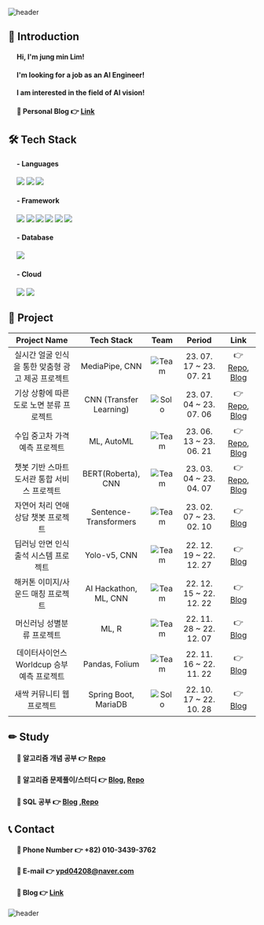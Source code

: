 ![header](https://capsule-render.vercel.app/api?type=waving&color=3481FE&height=250&width=400&section=header&text=Welcome%20to%20Jung%20min's%20Github%20&fontSize=50&fontColor=FFFFFF)

## 👋 Introduction 
 
#### &emsp; Hi, I'm jung min Lim!<br>
<!-- #### &emsp; I'm looking for a job as an Developer! -->
#### &emsp; I'm looking for a job as an AI Engineer!
#### &emsp; I am interested in the field of AI vision!
#### &emsp; 🔹 Personal Blog 👉 [Link](https://velog.io/@min0731/series) 
<!-- 
#### &emsp; [![Anurag's github stats](https://github-readme-stats.vercel.app/api?username=min731)](https://github.com/anuraghazra/github-readme-stats) -->


## 🛠 Tech Stack
#### &emsp; - Languages
#### &emsp; <img src="https://img.shields.io/badge/python-3776AB?style=for-the-badge&logo=python&logoColor=white"> <img src="https://img.shields.io/badge/java-FC4C02?style=for-the-badge&logo=java&logoColor=white"> <img src="https://img.shields.io/badge/sql-003B57?style=for-the-badge&logo=sql&logoColor=white">
#### &emsp; - Framework
#### &emsp; <img src="https://img.shields.io/badge/tensorflow-FF6F00?style=for-the-badge&logo=tensorflow&logoColor=white"> <img src="https://img.shields.io/badge/pytorch-EE4C2C?style=for-the-badge&logo=pytorch&logoColor=white"> <img src="https://img.shields.io/badge/opencv-5C3EE8?style=for-the-badge&logo=opencv&logoColor=white"> <img src="https://img.shields.io/badge/fastAPI-009688?style=for-the-badge&logo=fastAPI&logoColor=white"> <img src="https://img.shields.io/badge/flask-000000?style=for-the-badge&logo=flask&logoColor=white"> <img src="https://img.shields.io/badge/spring boot-6DB33F?style=for-the-badge&logo=spring boot&logoColor=white">
#### &emsp; - Database
#### &emsp; <img src="https://img.shields.io/badge/mysql-4479A1?style=for-the-badge&logo=mysql&logoColor=white"> 
#### &emsp; - Cloud
#### &emsp; <img src="https://img.shields.io/badge/Amazon EC2-FF9900?style=for-the-badge&logo=Amazon EC2&logoColor=white"> <img src="https://img.shields.io/badge/Amazon RDS-527FFF?style=for-the-badge&logo=Amazon RDS&logoColor=white"> 

## 📃 Project

|Project Name|Tech Stack|Team|Period|Link|
|:---:|:---:|:---:|:---:|:---:|
|실시간 얼굴 인식을 통한 맞춤형 광고 제공 프로젝트|MediaPipe, CNN|![Team](https://img.shields.io/badge/Team-red)| 23. 07. 17 ~ 23. 07. 21	|👉 [Repo](https://github.com/haeniKim/ai-project-team4), [Blog](https://velog.io/@min0731/%EC%8B%A4%EC%8B%9C%EA%B0%84-%EC%96%BC%EA%B5%B4-%EC%9D%B8%EC%8B%9D%EC%9D%84-%ED%86%B5%ED%95%9C-%EB%A7%9E%EC%B6%A4%ED%98%95-%EA%B4%91%EA%B3%A0-%EC%A0%9C%EA%B3%B5-%ED%94%84%EB%A1%9C%EC%A0%9D%ED%8A%B81)|
|기상 상황에 따른 도로 노면 분류 프로젝트|CNN (Transfer Learning)|![Solo](https://img.shields.io/badge/Solo-blue)|23. 07. 04 ~ 23. 07. 06	|👉 [Repo](https://github.com/min731/META_CNN_PJT), [Blog](https://velog.io/@min0731/%EA%B8%B0%EC%83%81-%EC%83%81%ED%99%A9%EC%97%90-%EB%94%B0%EB%A5%B8-%EB%8F%84%EB%A1%9C-%EB%85%B8%EB%A9%B4-%EB%B6%84%EB%A5%98-%ED%94%84%EB%A1%9C%EC%A0%9D%ED%8A%B81)|
|수입 중고차 가격 예측 프로젝트|ML, AutoML|![Team](https://img.shields.io/badge/Team-red)|23. 06. 13 ~ 23. 06. 21	|👉 [Repo](https://github.com/min731/META_ML_PJT), [Blog](https://velog.io/@min0731/%EC%88%98%EC%9E%85-%EC%A4%91%EA%B3%A0%EC%B0%A8-%EA%B0%80%EA%B2%A9-%EC%98%88%EC%B8%A1-%ED%94%84%EB%A1%9C%EC%A0%9D%ED%8A%B81)|
|챗봇 기반 스마트 도서관 통합 서비스 프로젝트|BERT(Roberta), CNN|![Team](https://img.shields.io/badge/Team-red)|23. 03. 04 ~ 23. 04. 07	|👉 [Repo](https://github.com/min731/Sesac_final_pjt_v3), [Blog](https://velog.io/@min0731/%EC%B1%97%EB%B4%87-%EA%B8%B0%EB%B0%98-%EC%8A%A4%EB%A7%88%ED%8A%B8-%EB%8F%84%EC%84%9C%EA%B4%80-%ED%86%B5%ED%95%A9-%EC%84%9C%EB%B9%84%EC%8A%A4-%ED%94%84%EB%A1%9C%EC%A0%9D%ED%8A%B81)|
|자연어 처리 연애 상담 챗봇 프로젝트|Sentence-Transformers|![Team](https://img.shields.io/badge/Team-red)|23. 02. 07 ~ 23. 02. 10	|👉 [Blog](https://velog.io/@min0731/%EC%9E%90%EC%97%B0%EC%96%B4-%EC%B2%98%EB%A6%AC%EC%97%B0%EC%95%A0-%EC%83%81%EB%8B%B4-%EC%B1%97%EB%B4%87%ED%94%84%EB%A1%9C%EC%A0%9D%ED%8A%B8-1)|
|딥러닝 안면 인식 출석 시스템 프로젝트|Yolo-v5, CNN|![Team](https://img.shields.io/badge/Team-red)|22. 12. 19 ~ 22. 12. 27	|👉 [Blog](https://velog.io/@min0731/%EB%94%A5%EB%9F%AC%EB%8B%9D%EC%95%88%EB%A9%B4-%EC%9D%B8%EC%8B%9D-%EC%B6%9C%EC%84%9D-%EC%8B%9C%EC%8A%A4%ED%85%9C%ED%94%84%EB%A1%9C%EC%A0%9D%ED%8A%B8-1)|
|해커톤 이미지/사운드 매칭 프로젝트|AI Hackathon, ML, CNN|![Team](https://img.shields.io/badge/Team-red)|22. 12. 15 ~ 22. 12. 22	|👉 [Blog](https://velog.io/@min0731/%ED%95%B4%EC%BB%A4%ED%86%A4%EC%9D%B4%EB%AF%B8%EC%A7%80%EC%82%AC%EC%9A%B4%EB%93%9C-%EB%A7%A4%EC%B9%AD%ED%94%84%EB%A1%9C%EC%A0%9D%ED%8A%B8-1)|
|머신러닝 성별분류 프로젝트|ML, R|![Team](https://img.shields.io/badge/Team-red)|22. 11. 28 ~ 22. 12. 07	|👉 [Blog](https://velog.io/@min0731/%EB%A8%B8%EC%8B%A0%EB%9F%AC%EB%8B%9D%EC%84%B1%EB%B3%84%EB%B6%84%EB%A5%98%ED%94%84%EB%A1%9C%EC%A0%9D%ED%8A%B8-1)|
|데이터사이언스 Worldcup 승부예측 프로젝트|Pandas, Folium|![Team](https://img.shields.io/badge/Team-red)|22. 11. 16 ~ 22. 11. 22	|👉 [Blog](https://velog.io/@min0731/%EB%8D%B0%EC%9D%B4%ED%84%B0%EC%82%AC%EC%9D%B4%EC%96%B8%EC%8A%A4Worldcup%EC%8A%B9%EB%B6%80%EC%98%88%EC%B8%A1%ED%94%84%EB%A1%9C%EC%A0%9D%ED%8A%B8-1)|
|새싹 커뮤니티 웹 프로젝트|Spring Boot, MariaDB|![Solo](https://img.shields.io/badge/Solo-blue)|22. 10. 17 ~ 22. 10. 28|👉 [Blog](https://velog.io/@min0731/%EC%83%88%EC%8B%B9%EC%BB%A4%EB%AE%A4%EB%8B%88%ED%8B%B0%EC%9B%B9%ED%94%84%EB%A1%9C%EC%A0%9D%ED%8A%B8-1)|

## ✏ Study

#### &emsp; 🔹 알고리즘 개념 공부  👉 [Repo](https://github.com/min731/Algorithm_Concepts) 
#### &emsp; 🔹 알고리즘 문제풀이/스터디  👉 [Blog](https://velog.io/@min0731/series/%EC%95%8C%EA%B3%A0%EB%A6%AC%EC%A6%98-%EB%AC%B8%EC%A0%9C), [Repo](https://github.com/min731/Algorithm_Problem_Solving) 
#### &emsp; 🔹 SQL 공부 👉 [Blog](https://velog.io/@min0731/series/SQL-%EB%AC%B8%EC%A0%9C%ED%92%80%EC%9D%B4) ,[Repo](https://github.com/min731/SQL_Problem_Solving) 

## 📞 Contact
#### &emsp; 🔹 Phone Number 👉 +82) 010-3439-3762 
#### &emsp; 🔹 E-mail 👉 ypd04208@naver.com 
#### &emsp; 🔹 Blog 👉 [Link](https://velog.io/@min0731/series) 

![header](https://capsule-render.vercel.app/api?type=waving&color=3481FE&height=250&width=400&section=footer&text=Thank%20you%20&fontSize=50&fontColor=FFFFFF)
